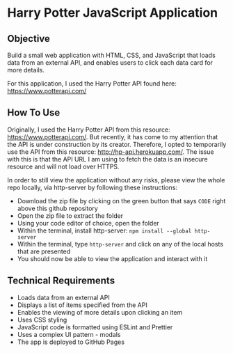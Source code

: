 # Harry Potter JavaScript Application

## Objective 

Build a small web application with HTML, CSS, and JavaScript that loads data from an external API, and enables users to click each data card for more details.

For this application, I used the Harry Potter API found here: https://www.potterapi.com/

## How To Use

Originally, I used the Harry Potter API from this resource: https://www.potterapi.com/. But recently, it has come to my attention that the API is under construction by its creator. Therefore, I opted to temporarily use the API from this resource: http://hp-api.herokuapp.com/. The issue with this is that the API URL I am using to fetch the data is an insecure resource and will not load over HTTPS.

In order to still view the application without any risks, please view the whole repo locally, via http-server by following these instructions:

- Download the zip file by clicking on the green button that says `CODE` right above this github repository
- Open the zip file to extract the folder
- Using your code editor of choice, open the folder
- Within the terminal, install http-server: `npm install --global http-server`
- Within the terminal, type `http-server` and click on any of the local hosts that are presented
- You should now be able to view the application and interact with it

## Technical Requirements

- Loads data from an external API
- Displays a list of items specified from the API
- Enables the viewing of more details upon clicking an item
- Uses CSS styling
- JavaScript code is formatted using ESLint and Prettier
- Uses a complex UI pattern - modals
- The app is deployed to GitHub Pages
